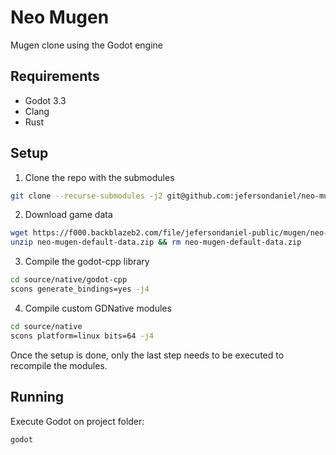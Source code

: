 # Neo Mugen

Mugen clone using the Godot engine

## Requirements

* Godot 3.3
* Clang
* Rust

## Setup

1. Clone the repo with the submodules

```sh
git clone --recurse-submodules -j2 git@github.com:jefersondaniel/neo-mugen.git
```

2. Download game data

```sh
wget https://f000.backblazeb2.com/file/jefersondaniel-public/mugen/neo-mugen-default-data.zip
unzip neo-mugen-default-data.zip && rm neo-mugen-default-data.zip
```

3. Compile the godot-cpp library

```sh
cd source/native/godot-cpp
scons generate_bindings=yes -j4
```

4. Compile custom GDNative modules

```sh
cd source/native
scons platform=linux bits=64 -j4
```

Once the setup is done, only the last step needs to be executed to recompile the modules.

## Running

Execute Godot on project folder:

```sh
godot
```
